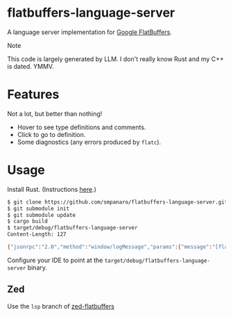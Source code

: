 # flatbuffers-language-server

A language server implementation for [Google FlatBuffers](https://flatbuffers.dev).

> [!NOTE]
> This code is largely generated by LLM. I don't really know Rust and my C++ is dated. YMMV.

# Features
Not a lot, but better than nothing!

- Hover to see type definitions and comments.
- Click to go to definition.
- Some diagnostics (any errors produced by `flatc`).

# Usage

Install Rust. (Instructions [here](https://www.rust-lang.org/tools/install).)

```sh
$ git clone https://github.com/smpanaro/flatbuffers-language-server.git
$ git submodule init
$ git submodule update
$ cargo build
$ target/debug/flatbuffers-language-server
Content-Length: 127

{"jsonrpc":"2.0","method":"window/logMessage","params":{"message":"[flatbuffers_language_server] Starting server...","type":3}}
```

Configure your IDE to point at the `target/debug/flatbuffers-language-server` binary.

## Zed
Use the `lsp` branch of [zed-flatbuffers](https://github.com/smpanaro/zed-flatbuffers/tree/lsp)
